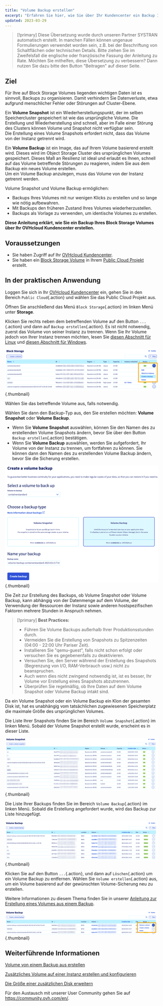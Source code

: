 ```yaml
---
title: "Volume Backup erstellen"
excerpt: "Erfahren Sie hier, wie Sie über Ihr Kundencenter ein Backup Ihres Block Storage Volumes erstellen"
updated: 2023-03-29
---
```


> [!primary]
> Diese Übersetzung wurde durch unseren Partner SYSTRAN automatisch erstellt. In manchen Fällen können ungenaue Formulierungen verwendet worden sein, z.B. bei der Beschriftung von Schaltflächen oder technischen Details. Bitte ziehen Sie im Zweifelsfall die englische oder französische Fassung der Anleitung zu Rate. Möchten Sie mithelfen, diese Übersetzung zu verbessern? Dann nutzen Sie dazu bitte den Button "Beitragen" auf dieser Seite.
>


## Ziel

Für Ihre auf Block Storage Volumes liegenden wichtigen Daten ist es sinnvoll, Backups zu organisieren. Damit verhindern Sie Datenverluste, etwa aufgrund menschlicher Fehler oder Störungen auf Cluster-Ebene.

Ein **Volume Snapshot** ist ein Wiederherstellungspunkt, der im selben Speichercluster gespeichert ist wie das ursprüngliche Volume. Die Erstellung und Wiederherstellung sind schnell, aber im Falle einer Störung des Clusters können Volume und Snapshot nicht verfügbar sein.<br>
Die Erstellung eines Volume Snapshots erfordert nicht, dass das Volume von der Instanz getrennt wird.

Ein **Volume Backup** ist ein Image, das auf Ihrem Volume basierend erstellt wird. Dieses wird im Object Storage Cluster des ursprünglichen Volumes gespeichert.
Dieses Maß an Resilienz ist ideal und erlaubt es Ihnen, schnell auf das Volume betreffende Störungen zu reagieren, indem Sie aus dem Backup ein neues Volume erstellen.<br>
Um ein Volume Backup anzulegen, muss das Volume von der Instanz getrennt werden.

Volume Snapshot und Volume Backup ermöglichen:

- Backups Ihres Volumes mit nur wenigen Klicks zu erstellen und so lange wie nötig aufbewahren.
- Mit Backups den früheren Zustand Ihres Volumes wiederherzustellen.
- Backups als Vorlage zu verwenden, um identische Volumes zu erstellen.

**Diese Anleitung erklärt, wie Sie ein Backup Ihres Block Storage Volumes über Ihr OVHcloud Kundencenter erstellen.**

## Voraussetzungen

- Sie haben Zugriff auf Ihr [OVHcloud Kundencenter](https://www.ovh.com/auth/?action=gotomanager&from=https://www.ovh.de/&ovhSubsidiary=de).
- Sie haben ein [Block Storage Volume](/pages/public_cloud/compute/create_and_configure_an_additional_disk_on_an_instance) in Ihrem [Public Cloud Projekt](https://www.ovhcloud.com/de/public-cloud/) erstellt.

## In der praktischen Anwendung

Loggen Sie sich in Ihr [OVHcloud Kundencenter](https://www.ovh.com/auth/?action=gotomanager&from=https://www.ovh.de/&ovhSubsidiary=de) ein, gehen Sie in den Bereich `Public Cloud`{.action} und wählen Sie das Public Cloud Projekt aus.

Öffnen Sie anschließend das Menü `Block Storage`{.action} im linken Menü unter **Storage**.

Klicken Sie rechts neben dem betreffenden Volume auf den Button `...`{.action} und dann auf `Backup erstellen`{.action}. Es ist nicht notwendig, zuerst das Volume von seiner Instanz zu trennen. Wenn Sie Ihr Volume jedoch von Ihrer Instanz trennen möchten, lesen Sie [diesen Abschnitt für Linux](/pages/public_cloud/compute/create_and_configure_an_additional_disk_on_an_instance#unter-linux) und [diesen Abschnitt für Windows](/pages/public_cloud/compute/create_and_configure_an_additional_disk_on_an_instance#unter-windows).

![Volume Backup - Erstellung](images/volumebackup01.png){.thumbnail}

Wählen Sie das betreffende Volume aus, falls notwendig.

Wählen Sie dann den Backup-Typ aus, den Sie erstellen möchten: **Volume Snapshot** oder **Volume Backup**.

- Wenn Sie **Volume Snapshot** auswählen, können Sie den Namen des zu erstellenden Volume Snapshots ändern, bevor Sie über den Button `Backup erstellen`{.action} bestätigen.
- Wenn Sie **Volume Backup** auswählen, werden Sie aufgefordert, Ihr Volume von der Instanz zu trennen, um fortfahren zu können. Sie können dann den Namen des zu erstellenden Volume Backup ändern, bevor Sie die Sicherung erstellen.

![Backup oder Snapshot Volume - Erstellung](images/volumebackup02.png){.thumbnail}

Die Zeit zur Erstellung des Backups, ob Volume Snapshot oder Volume Backup, kann abhängig von der Datenmenge auf dem Volume, der Verwendung der Ressourcen der Instanz sowie anderen hostspezifischen Faktoren mehrere Stunden in Anspruch nehmen.

> [!primary]
> **Best Practices:**
>
> - Führen Sie Volume Backups außerhalb Ihrer Produktionsstunden durch.
> - Vermeiden Sie die Erstellung von Snapshots zu Spitzenzeiten (04:00 - 22:00 Uhr Pariser Zeit).
> - Installieren Sie "qemu-guest", falls nicht schon erfolgt oder versuchen Sie es gegebenenfalls zu deaktivieren.
> - Versuchen Sie, den Server während der Erstellung des Snapshots (Begrenzung von I/O, RAM-Verbrauch usw.) nicht zu beanspruchen.
> - Auch wenn dies nicht zwingend notwendig ist, ist es besser, Ihr Volume vor Erstellung eines Snapshots abzutrennen.
> - Überprüfen Sie regelmäßig, ob Ihre Daten auf dem Volume Snapshot oder Volume Backup intakt sind.
>

Da ein Volume Snapshot oder ein Volume Backup ein Klon der gesamten Disk ist, hat es unabhängig vom tatsächlichen zugewiesenen Speicherplatz die maximale Größe des ursprünglichen Volumes.

Die Liste Ihrer Snapshots finden Sie im Bereich `Volume Snapshot`{.action} im linken Menü.
Sobald der Volume Snapshot erstellt wurde, erscheint es in dieser Liste.

![Volume Snapshot - Liste](images/volumebackup03.png){.thumbnail}

Die Liste Ihrer Backups finden Sie im Bereich `Volume Backup`{.action} im linken Menü.
Sobald die Erstellung angefordert wurde, wird das Backup zur Liste hinzugefügt.

![Backup Volume - Liste](images/volumebackup04.png){.thumbnail}

Klicken Sie auf den Button `...`{.action}, und dann auf `Löschen`{.action} um ein Volume Backup zu entfernen. Wählen Sie `Volume erstellen`{.action} aus, um ein Volume basierend auf der gewünschten Volume-Sicherung neu zu erstellen.

Weitere Informationen zu diesem Thema finden Sie in unserer [Anleitung zur Erstellung eines Volumes aus einem Backup](/pages/public_cloud/compute/create-volume-from-snapshot).

![Volume über ein Backup erstellen](images/volumebackup05.png){.thumbnail}

## Weiterführende Informationen

[Volume von einem Backup aus erstellen](/pages/public_cloud/compute/create-volume-from-snapshot)

[Zusätzliches Volume auf einer Instanz erstellen und konfigurieren](/pages/public_cloud/compute/create_and_configure_an_additional_disk_on_an_instance)

[Die Größe einer zusätzlichen Disk erweitern](/pages/public_cloud/compute/increase_the_size_of_an_additional_disk)

Für den Austausch mit unserer User Community gehen Sie auf <https://community.ovh.com/en/>.
